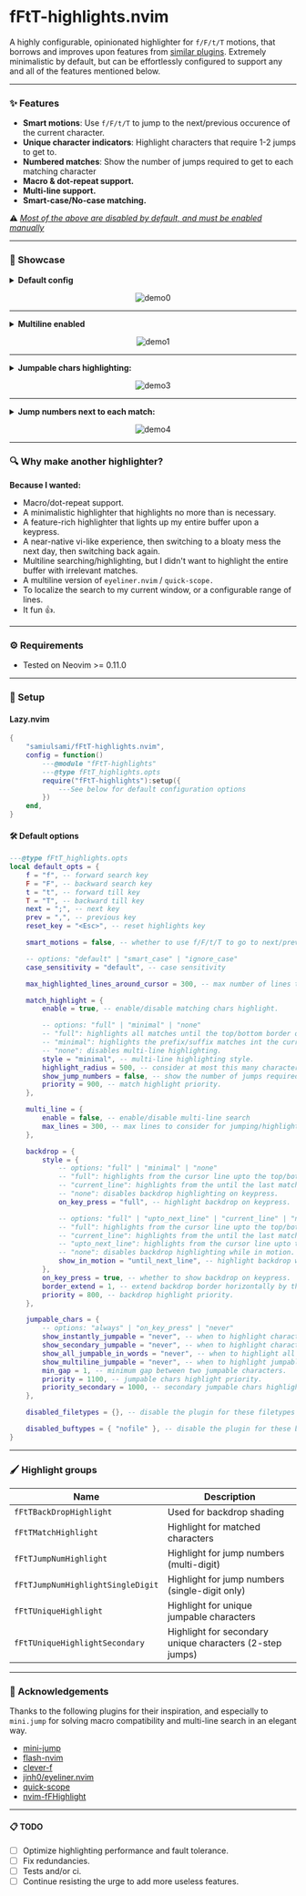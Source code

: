 # fFtT-highlights.nvim

A highly configurable, opinionated highlighter for `f/F/t/T` motions, that borrows and improves upon features from [similar plugins](#-acknowledgements).
Extremely minimalistic by default, but can be effortlessly configured to support any and all of the features mentioned below.

---

### ✨ Features
- <b>Smart motions</b>: Use `f/F/t/T` to jump to the next/previous occurence of the current character.
- <b>Unique character indicators</b>: Highlight characters that require 1-2 jumps to get to.
- <b>Numbered matches</b>: Show the number of jumps required to get to each matching character
- <b>Macro & dot-repeat support.</b>
- <b>Multi-line support.</b>
- <b>Smart-case/No-case matching.</b>

⚠️ <u><i>Most of the above are disabled by default, and must be enabled manually</i></u>

---

### 📸 Showcase
<details>
  <summary><b>Default config</b></summary>

  ```lua
  {}
  ```
</details>

<p align="center">
  <img src="./demo/default.gif" alt="demo0" />
</p>

---
<details>
  <summary><b>Multiline enabled</b></summary>

  ```lua
  {
	  multi_line = {
		  enable = true,
	  }
  }
  ```
</details>
<p align="center">
  <img src="./demo/Multiline.gif" alt="demo1" />
</p>

---
<details>
  <summary><b>Jumpable chars highlighting:</b></summary>

  ```lua
  {
	  multi_line = {
		  enable = true,
	  },
	  match_highlight = {
		  style = "full",
	  },
	  backdrop = {
		  style = {
			  on_key_press = "full",
			  show_in_motion = "full",
		  },
	  },
	  jumpable_chars = {
		  show_instantly_jumpable = "always",
		  show_multiline_jumpable = "on_key_press",
	  }
  }
  ``````
</details>

<p align="center">
  <img src="./demo/Jumpable.gif" alt="demo3" />
</p>

---
<details>
<summary><b>Jump numbers next to each match:</b></summary>

  ```lua
  {
	  multi_line = {
		  enable = true,
	  },
	  match_highlight = {
		  style = "full",
		  show_jump_numbers = true,
	  },
	  backdrop = {
		  style = {
			  on_key_press = "full",
			  show_in_motion = "full",
		  },
	  },
  }
  ```
</details>

<p align="center">
  <img src="./demo/Jump numbers.gif" alt="demo4" />
</p>

---
### 🔍 Why make another highlighter?
<b>Because I wanted:</b>
- Macro/dot-repeat support.
- A minimalistic highlighter that highlights no more than is necessary.
- A feature-rich highlighter that lights up my entire buffer upon a keypress.
- A near-native vi-like experience, then switching to a bloaty mess the next day, then switching back again.
- Multiline searching/highlighting, but I didn't want to highlight the entire buffer with irrelevant matches.
- A multiline version of `eyeliner.nvim` / `quick-scope.`
- To localize the search to my current window, or a configurable range of lines.
- It fun 👍.

---
### ⚙️ Requirements
- Tested on Neovim >= 0.11.0
---
### 🧰 Setup
#### Lazy.nvim
```lua
{
	"samiulsami/fFtT-highlights.nvim",
	config = function()
		---@module "fFtT-highlights"
		---@type fFtT_highlights.opts
		require("fFtT-highlights"):setup({
			---See below for default configuration options
		})
	end,
}
```
#### 🛠️ Default options
```lua
---@type fFtT_highlights.opts
local default_opts = {
	f = "f", -- forward search key
	F = "F", -- backward search key
	t = "t", -- forward till key
	T = "T", -- backward till key
	next = ";", -- next key
	prev = ",", -- previous key
	reset_key = "<Esc>", -- reset highlights key

	smart_motions = false, -- whether to use f/F/t/T to go to next/previous characters

	-- options: "default" | "smart_case" | "ignore_case"
	case_sensitivity = "default", -- case sensitivity

	max_highlighted_lines_around_cursor = 300, -- max number of lines to consider above/below cursor for highlighting. Doesn't prevent jumps outside the range.

	match_highlight = {
		enable = true, -- enable/disable matching chars highlight.

		-- options: "full" | "minimal" | "none"
		-- "full": highlights all matches until the top/bottom border or max_lines.
		-- "minimal": highlights the prefix/suffix matches int the current line, and upto exactly ONE match above/below the cursor if it exists.
		-- "none": disables multi-line highlighting.
		style = "minimal", -- multi-line highlighting style.
		highlight_radius = 500, -- consider at most this many characters for highlighting around the cursor.
		show_jump_numbers = false, -- show the number of jumps required to get to each matching character.
		priority = 900, -- match highlight priority.
	},

	multi_line = {
		enable = false, -- enable/disable multi-line search
		max_lines = 300, -- max lines to consider for jumping/highlights above/below cursor if multi-line search is enabled.
	},

	backdrop = {
		style = {
			-- options: "full" | "minimal" | "none"
			-- "full": highlights from the cursor line upto the top/bottom border.
			-- "current_line": highlights from the until the last matching character in the cursor line.
			-- "none": disables backdrop highlighting on keypress.
			on_key_press = "full", -- highlight backdrop on keypress.

			-- options: "full" | "upto_next_line" | "current_line" | "none"
			-- "full": highlights from the cursor line upto the top/bottom border.
			-- "current_line": highlights from the until the last matching character in the cursor line.
			-- "upto_next_line": highlights from the cursor line upto the next matching character in another line.
			-- "none": disables backdrop highlighting while in motion.
			show_in_motion = "until_next_line", -- highlight backdrop while in motion.
		},
		on_key_press = true, -- whether to show backdrop on keypress.
		border_extend = 1, -- extend backdrop border horizontally by this many characters.
		priority = 800, -- backdrop highlight priority.
	},

	jumpable_chars = {
		-- options: "always" | "on_key_press" | "never"
		show_instantly_jumpable = "never", -- when to highlight characters that can be jumped to in 1 step (options below have no effect when this is disabled).
		show_secondary_jumpable = "never", -- when to highlight characters that can be jumped to in 2 steps.
		show_all_jumpable_in_words = "never", -- when to highlight all characters that can be jumped to in 1 or 2 steps. Highlights one char per word by default.
		show_multiline_jumpable = "never", -- when to highlight jumpable characters in other lines.
		min_gap = 1, -- minimum gap between two jumpable characters.
		priority = 1100, -- jumpable chars highlight priority.
		priority_secondary = 1000, -- secondary jumpable chars highlight priority.
	},

	disabled_filetypes = {}, -- disable the plugin for these filetypes (falls back to default keybindings)

	disabled_buftypes = { "nofile" }, -- disable the plugin for these buftypes (falls back to default keybindings)
}
```
---
### 🖌️ Highlight groups
| Name                   | Description                                              |
| --------------------------------- | -------------------------------------------------------- |
| `fFtTBackDropHighlight`           | Used for backdrop shading                                |
| `fFtTMatchHighlight`              | Highlight for matched characters                         |
| `fFtTJumpNumHighlight`            | Highlight for jump numbers (multi-digit)                 |
| `fFtTJumpNumHighlightSingleDigit` | Highlight for jump numbers (single-digit only)           |
| `fFtTUniqueHighlight`             | Highlight for unique jumpable characters                 |
| `fFtTUniqueHighlightSecondary`    | Highlight for secondary unique characters (2-step jumps) |
---
### 💎 Acknowledgements
Thanks to the following plugins for their inspiration, and especially to `mini.jump` for solving macro compatibility and multi-line search in an elegant way.
- [mini-jump](https://github.com/echasnovski/mini.nvim/blob/main/readmes/mini-jump.md) 
- [flash-nvim](https://github.com/folke/flash.nvim)
- [clever-f](https://github.com/rhysd/clever-f.vim)
- [jinh0/eyeliner.nvim](https://github.com/jinh0/eyeliner.nvim)
- [quick-scope](https://github.com/unblevable/quick-scope)
- [nvim-fFHighlight](https://github.com/kevinhwang91/nvim-fFHighlight)
---
#### 📋 TODO
- [ ] Optimize highlighting performance and fault tolerance.
- [ ] Fix redundancies.
- [ ] Tests and/or ci.
- [ ] Continue resisting the urge to add more useless features.
